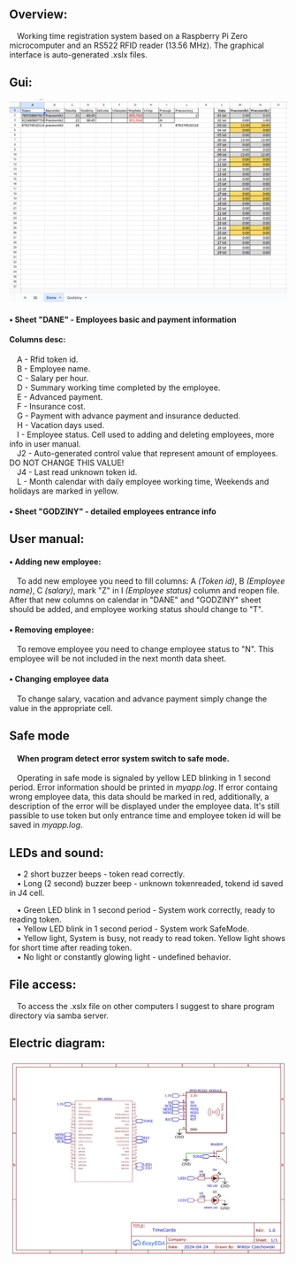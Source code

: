 <h2>Overview: <br /></h2>
&emsp;Working time registration system based on a Raspberry Pi Zero microcomputer and an RS522 RFID reader (13.56 MHz). The graphical interface is auto-generated .xslx files.

<h2>Gui:</h2>

![](img/GraphicInterface.png)

<h4> • Sheet "DANE" - Employees basic and payment information <br /></h4>
    <h4>Columns desc: </h4>
    &emsp;A - Rfid token id. <br />
    &emsp;B - Employee name. <br />
    &emsp;C - Salary per hour. <br />
    &emsp;D - Summary working time completed by the employee. <br />
    &emsp;E - Advanced payment. <br />
    &emsp;F - Insurance cost. <br />
    &emsp;G - Payment with advance payment and insurance deducted. <br />
    &emsp;H - Vacation days used. <br />
    &emsp;I - Employee status. Cell used to adding and deleting employees, more info in user manual. <br />
    &emsp;J2 - Auto-generated control value that represent amount of employees. DO NOT CHANGE THIS VALUE! <br />
    &emsp;J4 - Last read unknown token id. <br />
    &emsp;L - Month calendar with daily employee working time, Weekends and holidays are marked in yellow. <br />
    
<h4> • Sheet "GODZINY" - detailed employees entrance info</h4>
  
<h2>User manual:</h2>

<h4> • Adding new employee:<br /></h4>
&emsp;To add new employee you need to fill columns: A <i>(Token id)</i>, B <i>(Employee name)</i>, C <i>(salary)</i>, mark "Z" in I <i>(Employee status)</i> column and reopen file. After that new columns on calendar in "DANE" and "GODZINY" sheet should be added, and employee working status should change to "T".

<h4> • Removing employee:<br /></h4>
&emsp;To remove employee you need to change employee status to "N". This employee will be not included in the next month data sheet.

<h4> • Changing employee data<br /></h4>
&emsp;To change salary, vacation and advance payment simply change the value in the appropriate cell.

<h2>Safe mode<br /></h2>
<h4>&emsp;When program detect error system switch to safe mode.<br /></h4>
&emsp;Operating in safe mode is signaled by yellow LED blinking in 1 second period. Error information should be printed in <i>myapp.log</i>. If error containg wrong employee data, this data should be marked in red, additionally, a description of the error will be displayed under the employee data. It's still passible to use token but only entrance time and employee token id will be saved in <i>myapp.log</i>.

<h2>LEDs and sound:</h2>
&emsp;• 2 short buzzer beeps - token read correctly.<br/>
&emsp;• Long (2 second) buzzer beep - unknown tokenreaded, tokend id saved in J4 cell.<br/>

&emsp;• Green LED blink in 1 second period - System work correctly, ready to reading token.<br/>
&emsp;• Yellow LED blink in 1 second period - System work SafeMode.<br/>
&emsp;• Yellow light, System is busy, not ready to read token. Yellow light shows for short time after reading token.<br/>
&emsp;• No light or constantly glowing light - undefined behavior.

<h2>File access:</h2>
&emsp;To access the .xslx file on other computers I suggest to share program directory via samba server.

<h2>Electric diagram:</h2>

![](img/TimeCardsDiagram.jpg)
